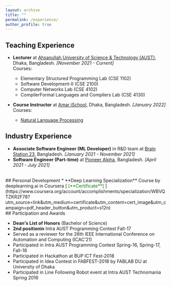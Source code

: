 ```yaml
---
layout: archive
title: ""
permalink: /experience/
author_profile: true
---
```


## Teaching Experience
* **Lecturer** at [Ahsanullah University of Science & Technology (AUST)](http://aust.edu/), Dhaka, Bangladesh. _[November 2021 - Current]_ <br />
   Courses:
     - Elementary Structured Programming Lab (CSE 1102)
     - Software Development-II (CSE 2100)
     - Computer Networks Lab (CSE 4102)
     - CompilerFormal Languages and Compilers Lab (CSE 4130)

* **Course Instructor** at [Amar iSchool](https://amarischool.com/), Dhaka, Bangladesh. _[January 2022]_ <br />
   Courses:
     - [Natural Language Processing](https://amarischool.com/home/course/natural-language-processing-nlp/14)

## Industry Experience
* **Associate Software Engineer (ML Developer)** in R&D team at [Brain Station 23](https://brainstation-23.com/), Bangladesh. _[January 2021 - November 2021]_
* **Software Engineer (Part-time)** at [Pioneer Alpha](https://pioneeralpha.com/), Bangladesh. _[April 2021 - July 2021]_

<br />
## Personal Development
* **Deep Learning Specialization** Course by deeplearning.ai in Coursera [<span style ="color:Green"> [**Certificate**] </span>](https://www.coursera.org/account/accomplishments/specialization/WBVQTZKR2F78?utm_source=link&utm_medium=certificate&utm_content=cert_image&utm_campaign=pdf_header_button&utm_product=s12n)

<br /> 
## Participation and Awards

* **Dean's List of Honors** (Bachelor of Science)
* **2nd positionin** Intra AUST Programming Contest Fall-17
* Served as a reviewer for the 26th IEEE International Conference on Automation and Computing (ICAC’21)
* Participated in Intra AUST Programming Contest Spring-16, Spring-17, Fall-18
* Participated in Hackathon at BUP ICT Fest-2018
* Participated in Idea Contest in FABFEST-2018 by FABLAB DU at University of Dhaka 
* Participated in Line Following Robot event at Intra AUST Technomania Spring 2016